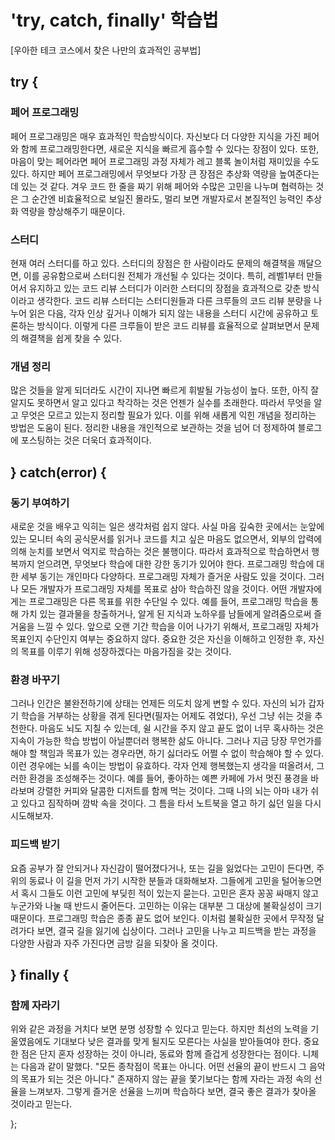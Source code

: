 # 'try, catch, finally' 학습법

[우아한 테크 코스에서 찾은 나만의 효과적인 공부법]

## try {

### 페어 프로그래밍

페어 프로그래밍은 매우 효과적인 학습방식이다. 자신보다 더 다양한 지식을 가진 페어와 함께 프로그래밍한다면, 새로운 지식을 빠르게 흡수할 수 있다는 장점이 있다. 또한, 마음이 맞는 페어라면 페어 프로그래밍 과정 자체가 레고 블록 놀이처럼 재미있을 수도 있다. 하지만 페어 프로그래밍에서 무엇보다 가장 큰 장점은 추상화 역량을 높여준다는 데 있는 것 같다. 겨우 코드 한 줄을 짜기 위해 페어와 수많은 고민을 나누며 협력하는 것은 그 순간엔 비효율적으로 보일진 몰라도, 멀리 보면 개발자로서 본질적인 능력인 추상화 역량을 향상해주기 때문이다.

### 스터디

현재 여러 스터디를 하고 있다. 스터디의 장점은 한 사람이라도 문제의 해결책을 깨달으면, 이를 공유함으로써 스터디원 전체가 개선될 수 있다는 것이다. 특히, 레벨1부터 만들어서 유지하고 있는 코드 리뷰 스터디가 이러한 스터디의 장점을 효과적으로 갖춘 방식이라고 생각한다. 코드 리뷰 스터디는 스터디원들과 다른 크루들의 코드 리뷰 분량을 나누어 읽은 다음, 각자 인상 깊거나 이해가 되지 않는 내용을 스터디 시간에 공유하고 토론하는 방식이다. 이렇게 다른 크루들이 받은 코드 리뷰를 효율적으로 살펴보면서 문제의 해결책을 쉽게 찾을 수 있다.

### 개념 정리

많은 것들을 알게 되더라도 시간이 지나면 빠르게 휘발될 가능성이 높다. 또한, 아직 잘 알지도 못하면서 알고 있다고 착각하는 것은 언젠가 실수를 초래한다. 따라서 무엇을 알고 무엇은 모르고 있는지 정리할 필요가 있다. 이를 위해 새롭게 익힌 개념을 정리하는 방법은 도움이 된다. 정리한 내용을 개인적으로 보관하는 것을 넘어 더 정제하여 블로그에 포스팅하는 것은 더욱더 효과적이다.

## } catch(error) {

### 동기 부여하기

새로운 것을 배우고 익히는 일은 생각처럼 쉽지 않다. 사실 마음 깊숙한 곳에서는 눈앞에 있는 모니터 속의 공식문서를 읽거나 코드를 치고 싶은 마음도 없으면서, 외부의 압력에 의해 눈치를 보면서 억지로 학습하는 것은 불행이다. 따라서 효과적으로 학습하면서 행복까지 얻으려면, 무엇보다 학습에 대한 강한 동기가 있어야 한다.
프로그래밍 학습에 대한 세부 동기는 개인마다 다양하다. 프로그래밍 자체가 즐거운 사람도 있을 것이다. 그러나 모든 개발자가 프로그래밍 자체를 목표로 삼아 학습하진 않을 것이다. 어떤 개발자에게는 프로그래밍은 다른 목표를 위한 수단일 수 있다. 예를 들어, 프로그래밍 학습을 통해 가치 있는 결과물을 창출하거나, 알게 된 지식과 노하우를 남들에게 알려줌으로써 즐거움을 느낄 수 있다.
앞으로 오랜 기간 학습을 이어 나가기 위해서, 프로그래밍 자체가 목표인지 수단인지 여부는 중요하지 않다. 중요한 것은 자신을 이해하고 인정한 후, 자신의 목표를 이루기 위해 성장하겠다는 마음가짐을 갖는 것이다.

### 환경 바꾸기

그러나 인간은 불완전하기에 상태는 언제든 의도치 않게 변할 수 있다. 자신의 뇌가 갑자기 학습을 거부하는 상황을 겪게 된다면(필자는 어제도 겪었다), 우선 그냥 쉬는 것을 추천한다. 마음도 뇌도 지칠 수 있는데, 쉴 시간을 주지 않고 끝도 없이 너무 혹사하는 것은 지속이 가능한 학습 방법이 아닐뿐더러 행복한 삶도 아니다. 그러나 지금 당장 무언가를 해야 할 책임과 목표가 있는 경우라면, 하기 싫더라도 어쩔 수 없이 학습해야 할 수 있다. 이런 경우에는 뇌를 속이는 방법이 유효하다. 각자 언제 행복했는지 생각을 떠올려서, 그러한 환경을 조성해주는 것이다. 예를 들어, 좋아하는 예쁜 카페에 가서 멋진 풍경을 바라보며 강렬한 커피와 달콤한 디저트를 함께 먹는 것이다. 그때 나의 뇌는 아마 내가 쉬고 있다고 짐작하며 깜박 속을 것이다. 그 틈을 타서 노트북을 열고 하기 싫던 일을 다시 시도해보자.

### 피드백 받기

요즘 공부가 잘 안되거나 자신감이 떨어졌다거나, 또는 길을 잃었다는 고민이 든다면, 주위의 동료나 이 길을 먼저 가기 시작한 분들과 대화해보자. 그들에게 고민을 털어놓으면서 혹시 그들도 이런 고민에 부딪힌 적이 있는지 묻는다. 고민은 혼자 꽁꽁 싸매지 않고 누군가와 나눌 때 반드시 줄어든다. 고민하는 이유는 대부분 그 대상에 불확실성이 크기 때문이다. 프로그래밍 학습은 종종 끝도 없어 보인다. 이처럼 불확실한 곳에서 무작정 달려가다 보면, 결국 길을 잃기에 십상이다. 그러나 고민을 나누고 피드백을 받는 과정을 다양한 사람과 자주 가진다면 금방 길을 되찾아 올 것이다.

## } finally {

### 함께 자라기

위와 같은 과정을 거치다 보면 분명 성장할 수 있다고 믿는다. 하지만 최선의 노력을 기울였음에도 기대보다 낮은 결과를 맞게 될지도 모른다는 사실을 받아들여야 한다. 중요한 점은 단지 혼자 성장하는 것이 아니라, 동료와 함께 즐겁게 성장한다는 점이다. 니체는 다음과 같이 말했다. "모든 종착점이 목표는 아니다. 어떤 선율의 끝이 반드시 그 음악의 목표가 되는 것은 아니다." 존재하지 않는 끝을 쫓기보다는 함께 자라는 과정 속의 선율을 느껴보자. 그렇게 즐거운 선율을 느끼며 학습하다 보면, 결국 좋은 결과가 찾아올 것이라고 믿는다.

};
